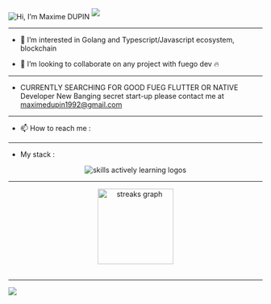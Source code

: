<img src="https://readme-typing-svg.demolab.com?font=Operator+Mono&size=37&duration=2800&pause=2000&color=FAFAFA&center=true&vCenter=true&width=940&height=50&lines=Hi%2C+I'm+MD+Welcome+to+my+Profile!" align="middle" alt="Hi, I’m Maxime DUPIN">
<img  src="assests/borderseperator.gif">

-----------------

- 👀 I’m interested in Golang and Typescript/Javascript ecosystem, blockchain

- 💞️ I’m looking to collaborate on any project with fuego dev :fire:

-----------------

- CURRENTLY SEARCHING FOR GOOD FUEG FLUTTER OR NATIVE Developer New Banging secret start-up please contact me at maximedupin1992@gmail.com

-----------------

- 📫 How to reach me :
<div align = "center">
<!-- <a href="https://www.linkedin.com/in/maxime-dupin-64454a148/" target="_blank" rel="nofollow"><img align="center" alt="Maxime DUPIN Linkdein" height="auto" src="https://img.shields.io/badge/LinkedIn-0077B5?style=for-the-badge&logo=linkedin&logoColor=white" /></a>     <span><a href="https://www.instagram.com/nutstothemoon/" target="_blank" rel="nofollow"><img align="center" alt="Maxime DUPIN Linkdein" height="auto" src="https://img.shields.io/badge/Instagram-E4405F?style=for-the-badge&logo=instagram&logoColor=white" /></a>     </span><span><a href="https://soundcloud.com/maximedupin/tracks" target="_blank" rel="nofollow"><img align="center" alt="Maxime DUPIN SC" height="auto" src="https://img.shields.io/badge/SoundCloud-FF3300?style=for-the-badge&logo=soundcloud&logoColor=white" /></a></span> -->
    
</div>

-----------------

- My stack :
    
<div align = "center">
    <img src="https://skillicons.dev/icons?i=git,bash,typescript,js,solidity,express,nodejs,react,nextjs,tailwind,figma,docker,graphql,mongodb,postgres&perline=5" alt="skills actively learning logos">
    
</div>
  
-----------------

<div align = "center">
  <img src="https://streak-stats.demolab.com?    user=nutstothemoo&theme=highcontrast&hide_border=true&border_radius=0&ring=2100FA&background=000000&fire=0079FA&currStreakNum=0079FA&dates=0079FA&sideNums=0079FA&currStreakLabel=0079FA&stroke=0079FA&sideLabels=0079FA" height="150" alt="streaks graph"  /> 
<!--   <img src="https://github-readme-stats-i66v.vercel.app/api?username=nutstothemoo&show_icons=true&title_color=0079fa&text_color=0079fa&iconcolor=0079fa&hide_border=true&bg_color=000000&border_radius=0&count_private=true&include_all_commits=true" height="150" alt="stats graph"  /> -->
</div> <br>
</div>

-----------------
![](https://raw.githubusercontent.com/Nutstothemoo/github-stats/master/generated/languages.svg#gh-dark-mode-only)
<!-- [![nutstothemoo's Github Activity Graph](https://github-readme-activity-graph.cyclic.app/graph?username=nutstothemoo&custom_title=Nutstothemoo's%20GitHub%20Activity%20Graph&bg_color=000000&color=0079fa&line=2100fa&point=0079fa&area=true&hide_border=true)](https://github.com/Nutstothemoo/github-readme-activity-graph)  /> -->



</p>
